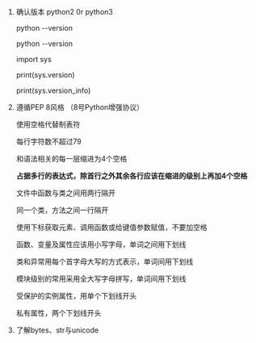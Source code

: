 1. 确认版本 python2 0r python3

   python --version

   python --version

   

   import sys

   print(sys.version)

   print(sys.version_info)

2. 遵循PEP 8风格 （8号Python增强协议）

   使用空格代替制表符

   每行字符数不超过79

   和语法相关的每一层缩进为4个空格

   **占据多行的表达式，除首行之外其余各行应该在缩进的级别上再加4个空格**

   文件中函数与类之间用两行隔开

   同一个类，方法之间一行隔开

   使用下标获取元素、调用函数或给键值参数赋值，不要加空格

   函数、变量及属性应该用小写字母，单词之间用下划线

   类和异常用每个首字母大写的方式表示，单词间用下划线

   模块级别的常用采用全大写字母拼写，单词间用下划线

   受保护的实例属性，用单个下划线开头

   私有属性，两个下划线开头

3. 了解bytes、str与unicode

   

